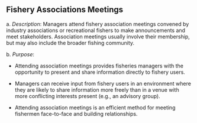 ## Fishery Associations Meetings

a.  *Description*: Managers attend fishery association meetings convened
    by industry associations or recreational fishers to make
    announcements and meet stakeholders. Association meetings usually
    involve their membership, but may also include the broader
    fishing community.

b.  *Purpose*:

-   Attending association meetings provides fisheries managers with the
    opportunity to present and share information directly to
    fishery users.

-   Managers can receive input from fishery users in an environment
    where they are likely to share information more freely than in a
    venue with more conflicting interests present (e.g., an
    advisory group).

-   Attending association meetings is an efficient method for meeting
    fishermen face-to-face and building relationships.